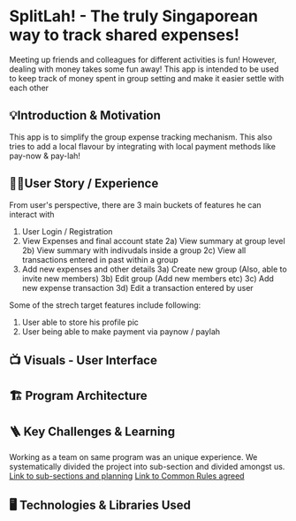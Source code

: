 # SplitLah! - The truly Singaporean way to track shared expenses!

Meeting up friends and colleagues for different activities is fun! However, dealing with money takes some fun away! This app is intended to be used to keep track of money spent in group setting and make it easier settle with each other

## 💡Introduction & Motivation

This app is to simplify the group expense tracking mechanism. This also tries to add a local flavour by integrating with local payment methods like pay-now & pay-lah!

## 🧑‍💼User Story / Experience

From user's perspective, there are 3 main buckets of features he can interact with

1. User Login / Registration
2. View Expenses and final account state
   2a) View summary at group level
   2b) View summary with indivudals inside a group
   2c) View all transactions entered in past within a group
3. Add new expenses and other details
   3a) Create new group (Also, able to invite new members)
   3b) Edit group (Add new members etc)
   3c) Add new expense transaction
   3d) Edit a transaction entered by user

Some of the strech target features include following:

1. User able to store his profile pic
2. User being able to make payment via paynow / paylah

## 📺 Visuals - User Interface

## 🏗️ Program Architecture

## 🪜 Key Challenges & Learning

Working as a team on same program was an unique experience.
We systematically divided the project into sub-section and divided amongst us.
[Link to sub-sections and planning](https://docs.google.com/spreadsheets/d/1VVXgjrptBwsrz9G4e1zM8mdpqAFBvm4WZ3t_itfZOc4/edit?usp=share_link)
[Link to Common Rules agreed](https://docs.google.com/document/d/1p-guP6gnfDuwsT9w-_g8t1SW-muOY0JWi8FJQ3KuEks/edit?usp=share_link)

## 🖥️ Technologies & Libraries Used
